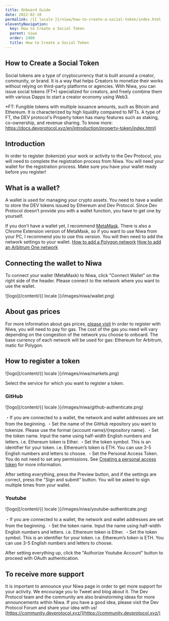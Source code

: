 ```yaml
---
title: Onboard Guide
date: 2022-02-10
permalink: /{{ locale }}/niwa/how-to-create-a-social-token/index.html
eleventyNavigation:
  key: How to Create a Social Token
  parent: niwa
  order: 2400
  title: How to Create a Social Token
---
```


## How to Create a Social Token

Social tokens are a type of cryptocurrency that is built around a creator, community, or brand. It is a way that helps Creators to monetize their works without relying on third-party platforms or agencies. With Niwa, you can issue social tokens (FT*) specialized for creators, and freely combine them with various Dapps to start a creator economy using Web3.

\*FT: Fungible tokens with multiple issuance amounts, such as Bitcoin and Ethereum. It is characterized by high liquidity compared to NFTs. A type of FT, the DEV protocol's Property token has many features such as staking, co-ownership, and revenue sharing. To know more: https://docs.devprotocol.xyz/en/introduction/property-token/index.html)

## Introduction

In order to register (tokenize) your work or activity to the Dev Protocol, you will need to complete the registration process from Niwa. You will need your wallet for the registration process. Make sure you have your wallet ready before you register!

## What is a wallet?

A wallet is used for managing your crypto assets. You need to have a wallet to store the DEV tokens issued by Ethereum and Dev Protocol. Since Dev Protocol doesn’t provide you with a wallet function, you have to get one by yourself.

If you don't have a wallet yet, I recommend [MetaMask](https://metamask.io/).
There is also a Chrome Extension version of MetaMask, so if you want to use Niwa from your PC, I recommend you to use this version.
You will then need to add the network settings to your wallet.
[How to add a Polygon network](https://docs.polygon.technology/docs/develop/metamask/config-polygon-on-metamask/)
[How to add an Arbitrum One network](https://wiki.rugdoc.io/docs/how-to-connect-metamask-to-the-arbitrum-one-network/)

## Connecting the wallet to Niwa

To connect your wallet (MetaMask) to Niwa, click "Connect Wallet" on the right side of the header.
Please connect to the network where you want to use the wallet.

![logo](/content/{{ locale }}/images/niwa/wallet.png)

## About gas prices

For more information about gas prices, [please visit](https://devprotocol.xyz/faq)
In order to register with Niwa, you will need to pay for gas. The cost of the gas you need will vary depending on the congestion of the network you choose to onboard.
The base currency of each network will be used for gas: Ethereum for Arbitrum, matic for Polygon.

## How to register a token

![logo](/content/{{ locale }}/images/niwa/markets.png)

Select the service for which you want to register a token.

### GitHub

![logo](/content/{{ locale }}/images/niwa/github-authenticate.png)

・If you are connected to a wallet, the network and wallet addresses are set from the beginning.
・Set the name of the GitHub repository you want to tokenize. Please use the format {account name}/{repository name}.
・Set the token name. Input the name using half-width English numbers and letters. i.e. Ethereum token is Ether.
・Set the token symbol. This is an identifier for your token. i.e. Ethereum’s token is ETH. You can use 3-5 English numbers and letters to choose.
・Set the Personal Access Token. You do not need to set any permissions. See [Creating a personal access token](https://docs.github.com/en/authentication/keeping-your-account-and-data-secure/creating-a-personal-access-token) for more information.

After setting everything, press the Preview button, and if the settings are correct, press the "Sign and submit" button.
You will be asked to sign multiple times from your wallet.

### Youtube

![logo](/content/{{ locale }}/images/niwa/youtube-authenticate.png)

・If you are connected to a wallet, the network and wallet addresses are set from the beginning.
・Set the token name. Input the name using half-width English numbers and letters. i.e. Ethereum token is Ether.
・Set the token symbol. This is an identifier for your token. i.e. Ethereum’s token is ETH. You can use 3-5 English numbers and letters to choose.

After setting everything up, click the "Authorize Youtube Account" button to proceed with OAuth authentication.

## To receive more support

It is important to announce your Niwa page in order to get more support for your activity.
We encourage you to Tweet and blog about it. The Dev Protocol team and the community are also brainstorming ideas for more announcements within Niwa. If you have a good idea, please visit the Dev Protocol Forum and share your idea with us!
[https://community.devprotocol.xyz/](https://community.devprotocol.xyz/)
